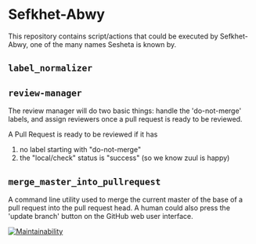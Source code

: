 # Sefkhet-Abwy

This repository contains script/actions that could be executed by Sefkhet-Abwy, one of the many names Sesheta is known by.

## `label_normalizer`

## `review-manager`

The review manager will do two basic things: handle the 'do-not-merge' labels, and assign reviewers once a pull request is ready to be reviewed.

A Pull Request is ready to be reviewed if it has

1. no label starting with "do-not-merge"
2. the "local/check" status is "success" (so we know zuul is happy)

## `merge_master_into_pullrequest`

A command line utility used to merge the current master of the base of a pull request into the pull request head. A human could also press the 'update branch' button on the GitHub web user interface.

[![Maintainability](https://api.codeclimate.com/v1/badges/330c4396d0cf56dc9102/maintainability)](https://codeclimate.com/github/AICoE/Sefkhet-Abwy/maintainability)
